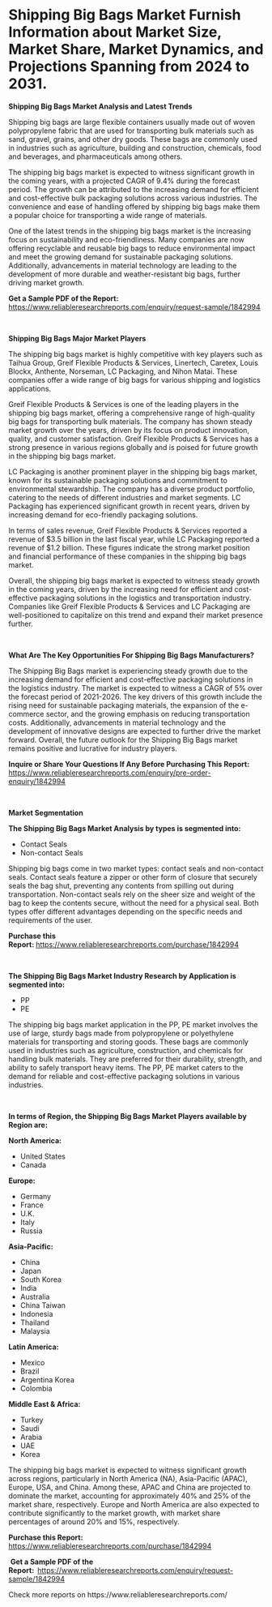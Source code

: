 <p><h1>Shipping Big Bags Market Furnish Information about Market Size, Market Share, Market Dynamics, and Projections Spanning from 2024 to 2031.</h1></p><p><strong>Shipping Big Bags Market Analysis and Latest Trends</strong></p>
<p><p>Shipping big bags are large flexible containers usually made out of woven polypropylene fabric that are used for transporting bulk materials such as sand, gravel, grains, and other dry goods. These bags are commonly used in industries such as agriculture, building and construction, chemicals, food and beverages, and pharmaceuticals among others.</p><p>The shipping big bags market is expected to witness significant growth in the coming years, with a projected CAGR of 9.4% during the forecast period. The growth can be attributed to the increasing demand for efficient and cost-effective bulk packaging solutions across various industries. The convenience and ease of handling offered by shipping big bags make them a popular choice for transporting a wide range of materials.</p><p>One of the latest trends in the shipping big bags market is the increasing focus on sustainability and eco-friendliness. Many companies are now offering recyclable and reusable big bags to reduce environmental impact and meet the growing demand for sustainable packaging solutions. Additionally, advancements in material technology are leading to the development of more durable and weather-resistant big bags, further driving market growth.</p></p>
<p><strong>Get a Sample PDF of the Report:&nbsp;</strong> <a href="https://www.reliableresearchreports.com/enquiry/request-sample/1842994">https://www.reliableresearchreports.com/enquiry/request-sample/1842994</a></p>
<p>&nbsp;</p>
<p><strong>Shipping Big Bags Major Market Players</strong></p>
<p><p>The shipping big bags market is highly competitive with key players such as Taihua Group, Greif Flexible Products & Services, Linertech, Caretex, Louis Blockx, Anthente, Norseman, LC Packaging, and Nihon Matai. These companies offer a wide range of big bags for various shipping and logistics applications.</p><p>Greif Flexible Products & Services is one of the leading players in the shipping big bags market, offering a comprehensive range of high-quality big bags for transporting bulk materials. The company has shown steady market growth over the years, driven by its focus on product innovation, quality, and customer satisfaction. Greif Flexible Products & Services has a strong presence in various regions globally and is poised for future growth in the shipping big bags market.</p><p>LC Packaging is another prominent player in the shipping big bags market, known for its sustainable packaging solutions and commitment to environmental stewardship. The company has a diverse product portfolio, catering to the needs of different industries and market segments. LC Packaging has experienced significant growth in recent years, driven by increasing demand for eco-friendly packaging solutions.</p><p>In terms of sales revenue, Greif Flexible Products & Services reported a revenue of $3.5 billion in the last fiscal year, while LC Packaging reported a revenue of $1.2 billion. These figures indicate the strong market position and financial performance of these companies in the shipping big bags market.</p><p>Overall, the shipping big bags market is expected to witness steady growth in the coming years, driven by the increasing need for efficient and cost-effective packaging solutions in the logistics and transportation industry. Companies like Greif Flexible Products & Services and LC Packaging are well-positioned to capitalize on this trend and expand their market presence further.</p></p>
<p>&nbsp;</p>
<p><strong>What Are The Key Opportunities For Shipping Big Bags Manufacturers?</strong></p>
<p><p>The Shipping Big Bags market is experiencing steady growth due to the increasing demand for efficient and cost-effective packaging solutions in the logistics industry. The market is expected to witness a CAGR of 5% over the forecast period of 2021-2026. The key drivers of this growth include the rising need for sustainable packaging materials, the expansion of the e-commerce sector, and the growing emphasis on reducing transportation costs. Additionally, advancements in material technology and the development of innovative designs are expected to further drive the market forward. Overall, the future outlook for the Shipping Big Bags market remains positive and lucrative for industry players.</p></p>
<p><strong>Inquire or Share Your Questions If Any Before Purchasing This Report:</strong> <a href="https://www.reliableresearchreports.com/enquiry/pre-order-enquiry/1842994">https://www.reliableresearchreports.com/enquiry/pre-order-enquiry/1842994</a></p>
<p>&nbsp;</p>
<p><strong>Market Segmentation</strong></p>
<p><strong>The Shipping Big Bags Market Analysis by types is segmented into:</strong></p>
<p><ul><li>Contact Seals</li><li>Non-contact Seals</li></ul></p>
<p><p>Shipping big bags come in two market types: contact seals and non-contact seals. Contact seals feature a zipper or other form of closure that securely seals the bag shut, preventing any contents from spilling out during transportation. Non-contact seals rely on the sheer size and weight of the bag to keep the contents secure, without the need for a physical seal. Both types offer different advantages depending on the specific needs and requirements of the user.</p></p>
<p><strong>Purchase this Report:&nbsp;</strong><a href="https://www.reliableresearchreports.com/purchase/1842994">https://www.reliableresearchreports.com/purchase/1842994</a></p>
<p>&nbsp;</p>
<p><strong>The Shipping Big Bags Market Industry Research by Application is segmented into:</strong></p>
<p><ul><li>PP</li><li>PE</li></ul></p>
<p><p>The shipping big bags market application in the PP, PE market involves the use of large, sturdy bags made from polypropylene or polyethylene materials for transporting and storing goods. These bags are commonly used in industries such as agriculture, construction, and chemicals for handling bulk materials. They are preferred for their durability, strength, and ability to safely transport heavy items. The PP, PE market caters to the demand for reliable and cost-effective packaging solutions in various industries.</p></p>
<p>&nbsp;</p>
<p><strong>In terms of Region, the Shipping Big Bags Market Players available by Region are:</strong></p>
<p>
    <p> <strong> North America: </strong>
        <ul>
            <li>United States</li>
            <li>Canada</li>
        </ul>
        </p> 
    <p> <strong> Europe: </strong>
        <ul>
            <li>Germany</li>
            <li>France</li>
            <li>U.K.</li>
            <li>Italy</li>
            <li>Russia</li>
        </ul>
        </p> 
    <p> <strong> Asia-Pacific: </strong>
        <ul>
            <li>China</li>
            <li>Japan</li>
            <li>South Korea</li>
            <li>India</li>
            <li>Australia</li>
            <li>China Taiwan</li>
            <li>Indonesia</li>
            <li>Thailand</li>
            <li>Malaysia</li>
        </ul>
        </p> 
    <p> <strong> Latin America: </strong>
        <ul>
            <li>Mexico</li>
            <li>Brazil</li>
            <li>Argentina Korea</li>
            <li>Colombia</li>
        </ul>
        </p> 
    <p> <strong> Middle East & Africa: </strong>
        <ul>
            <li>Turkey</li>
            <li>Saudi</li>
            <li>Arabia</li>
            <li>UAE</li>
            <li>Korea</li>
        </ul>
    </p>
    </p>
<p><p>The shipping big bags market is expected to witness significant growth across regions, particularly in North America (NA), Asia-Pacific (APAC), Europe, USA, and China. Among these, APAC and China are projected to dominate the market, accounting for approximately 40% and 25% of the market share, respectively. Europe and North America are also expected to contribute significantly to the market growth, with market share percentages of around 20% and 15%, respectively.</p></p>
<p><strong>Purchase this Report: </strong><a href="https://www.reliableresearchreports.com/purchase/1842994">https://www.reliableresearchreports.com/purchase/1842994</a></p>
<p>&nbsp;<strong>Get a Sample PDF of the Report:&nbsp;&nbsp;</strong><a href="https://www.reliableresearchreports.com/enquiry/request-sample/1842994">https://www.reliableresearchreports.com/enquiry/request-sample/1842994</a></p>
<p><strong></strong></p>
<p>Check more reports on https://www.reliableresearchreports.com/</p>